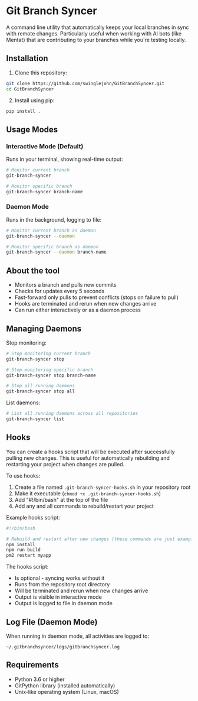 # Git Branch Syncer

A command line utility that automatically keeps your local branches in sync with remote changes. Particularly useful when working with AI bots (like Mentat) that are contributing to your branches while you're testing locally.

## Installation

1. Clone this repository:
```bash
git clone https://github.com/swinglejohn/GitBranchSyncer.git
cd GitBranchSyncer
```

2. Install using pip:
```bash
pip install .
```

## Usage Modes

### Interactive Mode (Default)
Runs in your terminal, showing real-time output:
```bash
# Monitor current branch
git-branch-syncer

# Monitor specific branch
git-branch-syncer branch-name
```

### Daemon Mode
Runs in the background, logging to file:
```bash
# Monitor current branch as daemon
git-branch-syncer --daemon

# Monitor specific branch as daemon
git-branch-syncer --daemon branch-name
```

## About the tool

- Monitors a branch and pulls new commits
- Checks for updates every 5 seconds
- Fast-forward only pulls to prevent conflicts (stops on failure to pull)
- Hooks are terminated and rerun when new changes arrive
- Can run either interactively or as a daemon process

## Managing Daemons

Stop monitoring:
```bash
# Stop monitoring current branch
git-branch-syncer stop

# Stop monitoring specific branch
git-branch-syncer stop branch-name

# Stop all running daemons
git-branch-syncer stop all
```

List daemons:
```bash
# List all running daemons across all repositories
git-branch-syncer list
```

## Hooks

You can create a hooks script that will be executed after successfully pulling new changes. This is useful for automatically rebuilding and restarting your project when changes are pulled.

To use hooks:
1. Create a file named `.git-branch-syncer-hooks.sh` in your repository root
2. Make it executable (`chmod +x .git-branch-syncer-hooks.sh`)
3. Add "#!/bin/bash" at the top of the file
4. Add any and all commands to rebuild/restart your project

Example hooks script:
```bash
#!/bin/bash

# Rebuild and restart after new changes (these commands are just examples)
npm install
npm run build
pm2 restart myapp
```

The hooks script:
- Is optional - syncing works without it
- Runs from the repository root directory
- Will be terminated and rerun when new changes arrive
- Output is visible in interactive mode
- Output is logged to file in daemon mode

## Log File (Daemon Mode)

When running in daemon mode, all activities are logged to:
```
~/.gitbranchsyncer/logs/gitbranchsyncer.log
```

## Requirements

- Python 3.6 or higher
- GitPython library (installed automatically)
- Unix-like operating system (Linux, macOS)

